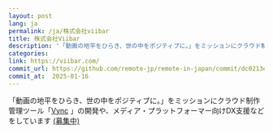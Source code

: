 ```yaml
---
layout: post
lang: ja
permalink: /ja/株式会社viibar
title: 株式会社Viibar
description: '「動画の地平をひらき、世の中をポジティブに。」をミッションにクラウド制作管理ツール「Vync 」の開発や、メディア・プラットフォーマー向けDX支援などをしています (募集中)'
categories: 
link: https://viibar.com/
commit_url: https://github.com/remote-jp/remote-in-japan/commit/dc0213e5d3bf547e1dd7b4da3b612a689016ef3e
commit_at:  2025-01-16
---
```


<p>「動画の地平をひらき、世の中をポジティブに。」をミッションにクラウド制作管理ツール「<a href="https://viibar.com/vync">Vync</a> 」の開発や、メディア・プラットフォーマー向けDX支援などをしています <a href="https://viibar.com/recruit">(募集中)</a></p>

